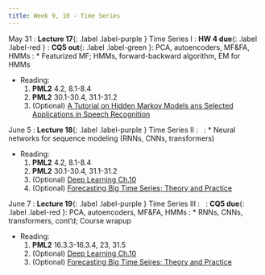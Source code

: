 ```yaml
---
title: Week 9, 10 - Time Series
---
```


May 31
: **Lecture 17**{: .label .label-purple } Time Series I
  : **HW 4 due**{: .label .label-red }
: **CQ5 out**{: .label .label-green }: PCA, autoencoders, MF&FA, HMMs
: * Featurized MF; HMMs, forward-backward algorithm, EM for HMMs
  * Reading:
      1. **PML2** 4.2, 8.1-8.4
      1. **PML2** 30.1-30.4, 31.1-31.2
      1. (Optional) [A Tutorial on Hidden Markov Models ans Selected Applications in Speech Recognition](https://ieeexplore.ieee.org/stamp/stamp.jsp?tp=&arnumber=18626&tag=1)

June 5
: **Lecture 18**{: .label .label-purple } Time Series II
  : &nbsp;
: * Neural networks for sequence modeling (RNNs, CNNs, transformers)
  * Reading:
      1. **PML2** 4.2, 8.1-8.4
      1. **PML2** 30.1-30.4, 31.1-31.2
      1. (Optional) [Deep Learning Ch.10](https://www.deeplearningbook.org/contents/rnn.html)
      1. (Optional) [Forecasting Big Time Series; Theory and Practice](https://lovvge.github.io/Forecasting-Tutorial-WWW-2020/)

June 7
: **Lecture 19**{: .label .label-purple } Time Series III
  : &nbsp;
: **CQ5 due**{: .label .label-red }: PCA, autoencoders, MF&FA, HMMs
: * RNNs, CNNs, transformers, cont’d; Course wrapup
  * Reading:
      1. **PML2** 16.3.3-16.3.4, 23, 31.5
      1. (Optional) [Deep Learning Ch.10](https://www.deeplearningbook.org/contents/rnn.html)
      1. (Optional) [Forecasting Big Time Seires; Theory and Practice](https://lovvge.github.io/Forecasting-Tutorial-WWW-2020/)